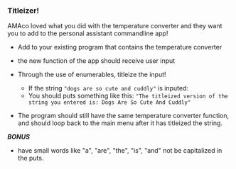 ### Titleizer!

AMAco loved what you did with the temperature converter and they want you to add to the personal assistant commandline app!

- Add to your existing program that contains the temperature converter

- the new function of the app should receive user input

- Through the use of enumerables, titleize the input!
  - If the string `"dogs are so cute and cuddly"` is inputed:
  - You should puts something like this: `"The titleized version of the string you entered is: Dogs Are So Cute And Cuddly"`

- The program should still have the same temperature converter function, and should loop back to the main menu after it has titleized the string.

<b>*BONUS*</b>
- have small words like "a", "are", "the", "is", "and" not be capitalized in the puts.
